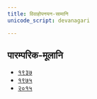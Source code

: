 ```yaml
---
title: विवाहोपनयन-सामानि 
unicode_script: devanagari  

---   
```


## पारम्परिक-मूलानि

- [१९३७](https://archive.org/stream/sAmaveda-jaiminIya-paravastu-paramparA-docs/sAmaveda-paravastu-1937#mode/1up)
- [१९७५](https://archive.org/stream/sAmaveda-jaiminIya-paravastu-paramparA-docs/sAmaveda-paravastu-1975#mode/2up)
- [२०१५](https://archive.org/stream/sAmaveda-jaiminIya-paravastu-paramparA-docs/VIVAAHA%20UPANAYANA%20SAAMAANI#page/n3/mode/2up)

<div class="js_include" url="../../worlds/paravastu-saama/sadasaspatim.md"  newLevelForH1="2" includeTitle="true"> </div>
<div class="js_include" url="../../indra/paravastu-saama/gauShUktam.md"  newLevelForH1="2" includeTitle="true"> </div>  
<div class="js_include" url="../../indra/paravastu-saama/Ashva-sUktam.md"  newLevelForH1="2" includeTitle="true"> </div>  
<div class="js_include" url="../../indra/paravastu-saama/vAmadevyam.md"  newLevelForH1="2" includeTitle="true"> </div>  
<div class="js_include" url="../../indra/paravastu-saama/piba-somam.md"  newLevelForH1="2" includeTitle="true"> </div>  
<div class="js_include" url="../../agni/paravastu-saama/yadvA.md"  newLevelForH1="2" includeTitle="true"> </div>  
<div class="js_include" url="../../agni/paravastu-saama/IDiShva.md"  newLevelForH1="2" includeTitle="true"> </div>  
<div class="js_include" url="../../soma/paravastu-saama/pavamAna.md"  newLevelForH1="2" includeTitle="true"> </div>  
<div class="js_include" url="../../indra/paravastu-saama/archata-prArchata.md"  newLevelForH1="2" includeTitle="true"> </div>  
<div class="js_include" url="../../agni/paravastu-saama/agna-AyAhi.md"  newLevelForH1="2" includeTitle="true"> </div>  
<div class="js_include" url="../../indra/paravastu-saama/mArgIyavam.md"  newLevelForH1="2" includeTitle="true"> </div>  
<div class="js_include" url="../../indra/paravastu-saama/krosham.md"  newLevelForH1="2" includeTitle="true"> </div>  
<div class="js_include" url="../../soma/paravastu-saama/uchchA-te.md"  newLevelForH1="2" includeTitle="true"> </div>  
<div class="js_include" url="../../indra/paravastu-saama/tava-tyan-naryam.md"  newLevelForH1="2" includeTitle="true"> </div>  
<div class="js_include" url="../../soma/paravastu-saama/eShasya-dhArayA.md"  newLevelForH1="2" includeTitle="true"> </div>  
<div class="js_include" url="../../misc-devas/paravastu-saama/Aruhan.md"  newLevelForH1="2" includeTitle="true"> </div>  
<div class="js_include" url="../../worlds/paravastu-saama/madhushchunidhanam.md"  newLevelForH1="2" includeTitle="true"> </div>  
<div class="js_include" url="../../soma/paravastu-saama/sampA.md"  newLevelForH1="2" includeTitle="true"> </div>  
<div class="js_include" url="../../indra/paravastu-saama/yad-dyAva-anjo-vairUpam.md"  newLevelForH1="2" includeTitle="true"> </div>  
<div class="js_include" url="../../indra/paravastu-saama/indran-naro-nishvaset.md"  newLevelForH1="2" includeTitle="true"> </div>  
<div class="js_include" url="../../indra/paravastu-saama/yajjAyathAH.md"  newLevelForH1="2" includeTitle="true"> </div>  
<div class="js_include" url="../../vAk/paravastu-saama/vAchovratam.md"  newLevelForH1="2" includeTitle="true"> </div>  
<div class="js_include" url="../../worlds/paravastu-saama/unnayAmi.md"  newLevelForH1="2" includeTitle="true"> </div>  
<div class="js_include" url="../../agni/paravastu-saama/namas-te-agne.md"  newLevelForH1="2" includeTitle="true"> </div>  
<div class="js_include" url="../../indra/paravastu-saama/archantyarkam.md"  newLevelForH1="2" includeTitle="true"> </div>  
<div class="js_include" url="../../indra/paravastu-saama/vAstoShpate.md"  newLevelForH1="2" includeTitle="true"> </div>  
